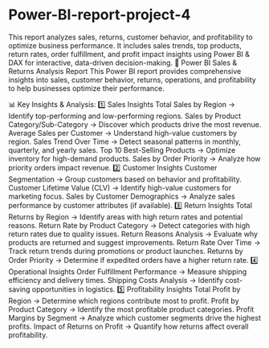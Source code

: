 # Power-BI-report-project-4
This report analyzes sales, returns, customer behavior, and profitability to optimize business performance. It includes sales trends, top products, return rates, order fulfillment, and profit impact insights using Power BI &amp; DAX for interactive, data-driven decision-making. 🚀
Power BI Sales & Returns Analysis Report
This Power BI report provides comprehensive insights into sales, customer behavior, returns, operations, and profitability to help businesses optimize their performance.

📊 Key Insights & Analysis:
1️⃣ Sales Insights
Total Sales by Region → Identify top-performing and low-performing regions.
Sales by Product Category/Sub-Category → Discover which products drive the most revenue.
Average Sales per Customer → Understand high-value customers by region.
Sales Trend Over Time → Detect seasonal patterns in monthly, quarterly, and yearly sales.
Top 10 Best-Selling Products → Optimize inventory for high-demand products.
Sales by Order Priority → Analyze how priority orders impact revenue.
2️⃣ Customer Insights
Customer Segmentation → Group customers based on behavior and profitability.
Customer Lifetime Value (CLV) → Identify high-value customers for marketing focus.
Sales by Customer Demographics → Analyze sales performance by customer attributes (if available).
3️⃣ Return Insights
Total Returns by Region → Identify areas with high return rates and potential reasons.
Return Rate by Product Category → Detect categories with high return rates due to quality issues.
Return Reasons Analysis → Evaluate why products are returned and suggest improvements.
Return Rate Over Time → Track return trends during promotions or product launches.
Returns by Order Priority → Determine if expedited orders have a higher return rate.
4️⃣ Operational Insights
Order Fulfillment Performance → Measure shipping efficiency and delivery times.
Shipping Costs Analysis → Identify cost-saving opportunities in logistics.
5️⃣ Profitability Insights
Total Profit by Region → Determine which regions contribute most to profit.
Profit by Product Category → Identify the most profitable product categories.
Profit Margins by Segment → Analyze which customer segments drive the highest profits.
Impact of Returns on Profit → Quantify how returns affect overall profitability.

